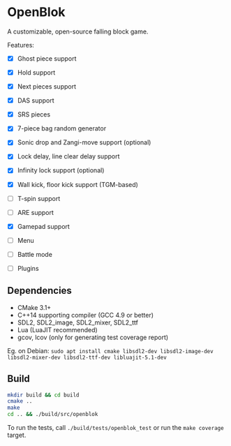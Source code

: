 OpenBlok
========

A customizable, open-source falling block game.

Features:

- [x] Ghost piece support
- [x] Hold support
- [x] Next pieces support
- [x] DAS support
- [x] SRS pieces
- [x] 7-piece bag random generator
- [x] Sonic drop and Zangi-move support (optional)
- [x] Lock delay, line clear delay support
- [x] Infinity lock support (optional)
- [x] Wall kick, floor kick support (TGM-based)
- [ ] T-spin support
- [ ] ARE support
- [x] Gamepad support
- [ ] Menu
- [ ] Battle mode
- [ ] Plugins


Dependencies
------------

- CMake 3.1+
- C++14 supporting compiler (GCC 4.9 or better)
- SDL2, SDL2_image, SDL2_mixer, SDL2_ttf
- Lua (LuaJIT recommended)
- gcov, lcov (only for generating test coverage report)

Eg. on Debian: `sudo apt install cmake libsdl2-dev libsdl2-image-dev libsdl2-mixer-dev libsdl2-ttf-dev libluajit-5.1-dev`


Build
-----

```sh
mkdir build && cd build
cmake ..
make
cd .. && ./build/src/openblok
```

To run the tests, call `./build/tests/openblok_test` or run the `make coverage` target.
